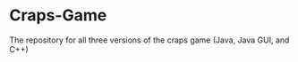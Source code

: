 Craps-Game
==========

The repository for all three versions of the craps game (Java, Java GUI, and C++)
